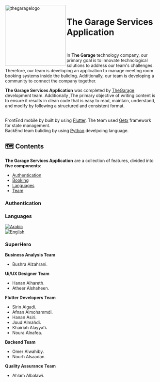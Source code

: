 <img align="left" width="200" height="full" src="https://github.com/afnanalmohd/uploadeImge/assets/53023171/a43b6c06-1ba8-43ed-9e5d-9e8eae93276e" alt="thegaragelogo" >

# The Garage Services Application



<br>

In  **The Garage** technology company, our primary goal is to innovate technological solutions to address our team's challenges. Therefore, our team is developing an application to manage meeting room booking systems inside the buliding. Additionally, our team is developing a community to connect the company together.
<br>

**The Garage Services Application** was completed by <a href="https://thegarage.sa">TheGarage</a> development team. Additionally ,The primary objective of writing 
content is to ensure it results in clean code that is easy to read, maintain, understand, and modify by following a structured and consistent format.

<br>
FrontEnd mobile by  built by  using <a href="https://docs.flutter.dev/get-started/install"> Flutter</a>.
The team used <a href="https://pub.dev/packages/get">Getx</a> framework for state management.

<br>
BackEnd team buliding by using <a href="https://www.python.org/doc/">Python</a> develpoing language.





<br>

## 🗺️ Contents

**The Garage Services Application** are a collection of features, divided into **five components**:
</b></b>

- [Authentication](#authentication)
- [Booking](#booking)
- [Languages](#languages) 
- [Team](#team) 


### Authentication <a id="authentication"></a>





### Languages <a id="languages"></a>

[![Arabic](https://img.shields.io/badge/Language-Arabic-blue?style=for-the-badge)](README.md)
<br>
[![English](https://img.shields.io/badge/Language-English-yellow?style=for-the-badge)](README.md)


### SuperHero <a id="team"></a>   

**Business Analysis Team**
  - Bushra Alzahrani.

**Ui/UX Designer Team**
  - Hanan Alhareth.
  - Atheer Alshaheen.

**Flutter Developers Team**
      
 -  Sirin Algadi.
 -  Afnan Almohammdi. 
 -  Hanan Asiri.
 -  Joud Almahdi.
 -  Khairiah Alayyafi،
 -  Noura Alnafea.

 **Backend Team**
 -  Omer Alwahiby.
 -  Nourh Alsaadan.

 **Quality Assurance Team**
 -  Ahlam Albalawi.

  


